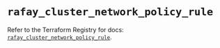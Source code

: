 # `rafay_cluster_network_policy_rule`

Refer to the Terraform Registry for docs: [`rafay_cluster_network_policy_rule`](https://registry.terraform.io/providers/rafaysystems/rafay/1.1.52/docs/resources/cluster_network_policy_rule).
